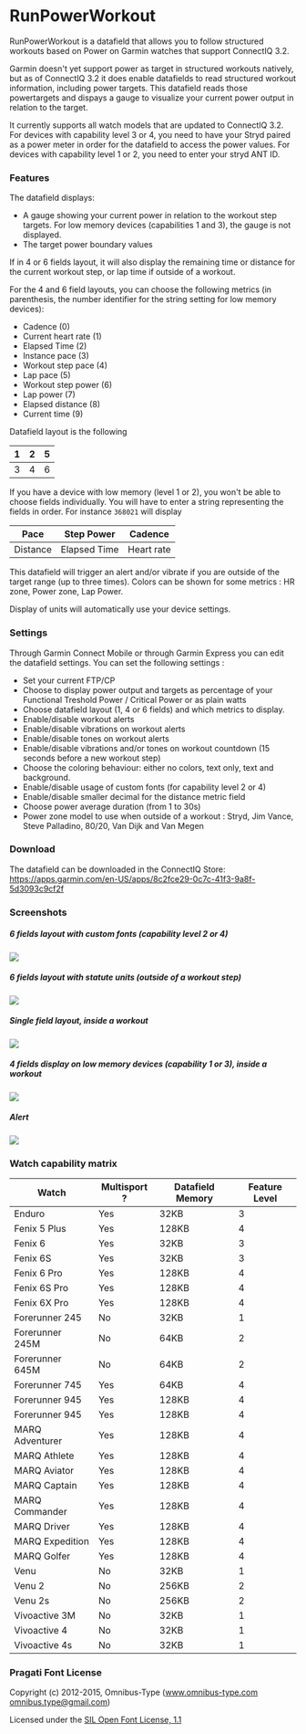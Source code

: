# RunPowerWorkout

RunPowerWorkout is a datafield that allows you to follow structured workouts based on Power on Garmin watches that support ConnectIQ 3.2.

Garmin doesn't yet support power as target in structured workouts natively, but as of ConnectIQ 3.2 it does enable datafields to read structured workout information, including power targets. This datafield reads those powertargets and dispays a gauge to visualize your current power output in relation to the target. 

It currently supports all watch models that are updated to ConnectIQ 3.2. For devices with capability level 3 or 4, you need to have your Stryd paired as a power meter in order for the datafield to access the power values. For devices with capability level 1 or 2, you need to enter your stryd ANT ID.


### Features

The datafield displays:
* A gauge showing your current power in relation to the workout step targets. For low memory devices (capabilities 1 and 3), the gauge is not displayed.
* The target power boundary values

If in 4 or 6 fields layout, it will also display the remaining time or distance for the current workout step, or lap time if outside of a workout.

For the 4 and 6 field layouts, you can choose the following metrics (in parenthesis, the number identifier for the string setting for low memory devices):

* Cadence (0)
* Current heart rate (1)
* Elapsed Time (2)
* Instance pace (3)
* Workout step pace (4)
* Lap pace (5)
* Workout step power (6)
* Lap power (7)
* Elapsed distance (8)
* Current time (9)

Datafield layout is the following

| 1   | 2   | 5   |
| --- | --- | --- |
| 3   | 4   | 6   |

If you have a device with low memory (level 1 or 2), you won't be able to choose fields individually. You will have to enter a string representing the fields in order. For instance `368021` will display 

| Pace     | Step Power   | Cadence    |
| -------- | ------------ | ---------- |
| Distance | Elapsed Time | Heart rate |

This datafield will trigger an alert and/or vibrate if you are outside of the target range (up to three times). Colors can be shown for some metrics : HR zone, Power zone, Lap Power.

Display of units will automatically use your device settings.

### Settings

Through Garmin Connect Mobile or through Garmin Express you can edit the datafield settings. You can set the following settings :
* Set your current FTP/CP
* Choose to display power output and targets as percentage of your Functional Treshold Power / Critical Power or as plain watts
* Choose datafield layout (1, 4 or 6 fields) and which metrics to display.
* Enable/disable workout alerts
* Enable/disable vibrations on workout alerts
* Enable/disable tones on workout alerts
* Enable/disable vibrations and/or tones on workout countdown (15 seconds before a new workout step)
* Choose the coloring behaviour: either no colors, text only, text and background.
* Enable/disable usage of custom fonts (for capability level 2 or 4)
* Enable/disable smaller decimal for the distance metric field
* Choose power average duration (from 1 to 30s)
* Power zone model to use when outside of a workout : Stryd, Jim Vance, Steve Palladino, 80/20, Van Dijk and Van Megen

### Download

The datafield can be downloaded in the ConnectIQ Store:
https://apps.garmin.com/en-US/apps/8c2fce29-0c7c-41f3-9a8f-5d3093c9cf2f

### Screenshots

##### 6 fields layout with custom fonts (capability level 2 or 4)
![](doc/img/HM6fieldsFGColorWorkout.png)
##### 6 fields layout with statute units (outside of a workout step)
![](doc/img/HM6FieldsStatute.png)
##### Single field layout, inside a workout
![](doc/img/HM1FieldBGColor.png)
##### 4 fields display on low memory devices (capability 1 or 3), inside a workout
![](doc/img/LM4fieldsBGColorWorkout.png)
##### Alert
![](doc/img/FullAlert.png)

### Watch capability matrix

| Watch           | Multisport ? | Datafield Memory | Feature Level |
| --------------- | ------------ | ---------------- | ------------- |
| Enduro          | Yes          | 32KB             | 3             |
| Fenix 5 Plus    | Yes          | 128KB            | 4             |
| Fenix 6         | Yes          | 32KB             | 3             |
| Fenix 6S        | Yes          | 32KB             | 3             |
| Fenix 6 Pro     | Yes          | 128KB            | 4             |
| Fenix 6S Pro    | Yes          | 128KB            | 4             |
| Fenix 6X Pro    | Yes          | 128KB            | 4             |
| Forerunner 245  | No           | 32KB             | 1             |
| Forerunner 245M | No           | 64KB             | 2             |
| Forerunner 645M | No           | 64KB             | 2             |
| Forerunner 745  | Yes          | 64KB             | 4             |
| Forerunner 945  | Yes          | 128KB            | 4             |
| Forerunner 945  | Yes          | 128KB            | 4             |
| MARQ Adventurer | Yes          | 128KB            | 4             |
| MARQ Athlete    | Yes          | 128KB            | 4             |
| MARQ Aviator    | Yes          | 128KB            | 4             |
| MARQ Captain    | Yes          | 128KB            | 4             |
| MARQ Commander  | Yes          | 128KB            | 4             |
| MARQ Driver     | Yes          | 128KB            | 4             |
| MARQ Expedition | Yes          | 128KB            | 4             |
| MARQ Golfer     | Yes          | 128KB            | 4             |
| Venu            | No           | 32KB             | 1             |
| Venu 2          | No           | 256KB            | 2             |
| Venu 2s         | No           | 256KB            | 2             |
| Vivoactive 3M   | No           | 32KB             | 1             |
| Vivoactive 4    | No           | 32KB             | 1             |
| Vivoactive 4s   | No           | 32KB             | 1             |

### Pragati Font License

Copyright (c) 2012-2015, Omnibus-Type (www.omnibus-type.com omnibus.type@gmail.com)

Licensed under the [SIL Open Font License, 1.1](https://scripts.sil.org/cms/scripts/page.php?site_id=nrsi&id=OFL)
